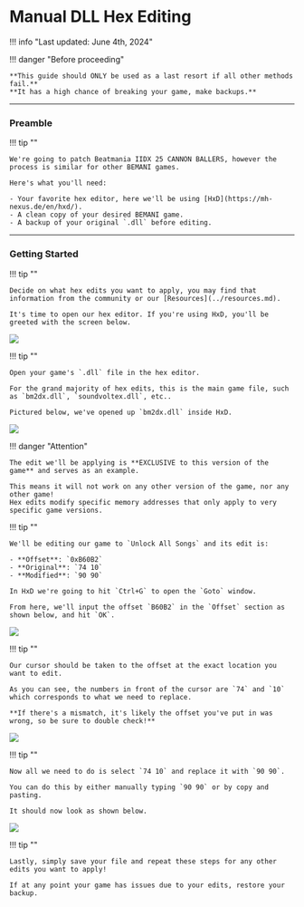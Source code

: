 # Manual DLL Hex Editing

!!! info "Last updated: June 4th, 2024"

!!! danger "Before proceeding"

	**This guide should ONLY be used as a last resort if all other methods fail.**  
	**It has a high chance of breaking your game, make backups.**

---
### Preamble

!!! tip ""

	We're going to patch Beatmania IIDX 25 CANNON BALLERS, however the process is similar for other BEMANI games.

	Here's what you'll need:

	- Your favorite hex editor, here we'll be using [HxD](https://mh-nexus.de/en/hxd/).
	- A clean copy of your desired BEMANI game.
	- A backup of your original `.dll` before editing.

---
### Getting Started

!!! tip ""

	Decide on what hex edits you want to apply, you may find that information from the community or our [Resources](../resources.md).
	
	It's time to open our hex editor. If you're using HxD, you'll be greeted with the screen below.

<img src="/img/hexguide/1.png">

!!! tip ""

	Open your game's `.dll` file in the hex editor.
	
	For the grand majority of hex edits, this is the main game file, such as `bm2dx.dll`, `soundvoltex.dll`, etc..
	
	Pictured below, we've opened up `bm2dx.dll` inside HxD.

<img src="/img/hexguide/2.png">

!!! danger "Attention"

	The edit we'll be applying is **EXCLUSIVE to this version of the game** and serves as an example.
	
	This means it will not work on any other version of the game, nor any other game!  
	Hex edits modify specific memory addresses that only apply to very specific game versions.

!!! tip ""

	We'll be editing our game to `Unlock All Songs` and its edit is:
	
	- **Offset**: `0xB60B2`
	- **Original**: `74 10`
	- **Modified**: `90 90`
	
	In HxD we're going to hit `Ctrl+G` to open the `Goto` window. 
	
	From here, we'll input the offset `B60B2` in the `Offset` section as shown below, and hit `OK`.

<img src="/img/hexguide/3.png">

!!! tip ""

	Our cursor should be taken to the offset at the exact location you want to edit.
	
	As you can see, the numbers in front of the cursor are `74` and `10` which corresponds to what we need to replace.
	
	**If there's a mismatch, it's likely the offset you've put in was wrong, so be sure to double check!**

<img src="/img/hexguide/4.png">

!!! tip ""

	Now all we need to do is select `74 10` and replace it with `90 90`.

	You can do this by either manually typing `90 90` or by copy and pasting.
	
	It should now look as shown below.

<img src="/img/hexguide/5.png">

!!! tip ""

	Lastly, simply save your file and repeat these steps for any other edits you want to apply!

	If at any point your game has issues due to your edits, restore your backup.